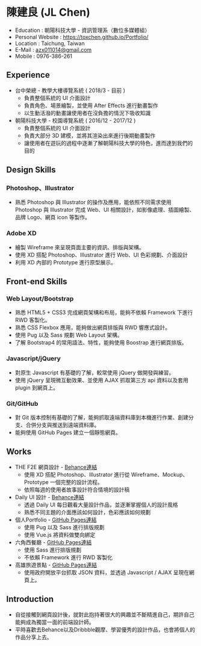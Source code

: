 # 陳建良 (JL Chen)
* Education : 朝陽科技大學 - 資訊管理系（數位多媒體組）
* Personal Website : https://toxchen.github.io/Portfolio/
* Location : Taichung, Taiwan
* E-Mail : azx011014@gmail.com
* Mobile : 0976-386-261
## Experience
* 台中榮總 - 教學大樓導覽系統 ( 2018/3 - 目前 )
  * 負責整個系統的 UI 介面設計
  * 負責角色、場景繪製，並使用 After Effects 進行動畫製作
  * 以生動活潑的動畫讓使用者在沒負擔的情況下吸收知識
* 朝陽科技大學 - 校園導覽系統 ( 2016/12 - 2017/12 )
  * 負責整個系統的 UI 介面設計
  * 負責大部分 3D 建模，並將其渲染出來進行後期動畫製作
  * 讓使用者在遊玩的過程中逐漸了解朝陽科技大學的特色，進而達到我們的目的
## Design Skills
### Photoshop、Illustrator
* 熟悉 Photoshop 與 Illustrator 的操作及應用，能依照不同需求使用 Photoshop 與 Illustrator 完成 Web、UI 相關設計，如影像處理、插圖繪製、品牌 Logo、網頁 icon 等製作。
### Adobe XD
* 繪製 Wireframe 來呈現頁面主要的資訊、排版與架構。
* 使用 XD 搭配 Photoshop、Illustrator 進行 Web、UI 色彩規劃、介面設計
* 利用 XD 內部的 Prototype 進行原型展示。

## Front-end Skills
### Web Layout/Bootstrap
* 熟悉 HTML5 + CSS3 完成網頁架構和布局，能夠不依賴 Framework 下進行 RWD 客製化。
* 熟悉 CSS Flexbox 應用，能夠做出網頁排版與 RWD 響應式設計。
* 使用 Pug 以及 Sass 規劃 Web Layout 架構。
* 了解 Bootstrap4 的常用語法、特性，能夠使用 Boostrap 進行網頁排版。
### Javascript/jQuery
* 對原生 Javascript 有基礎的了解，較常使用 jQuery 做開發與練習。
* 使用 jQuery 呈現微互動效果、並使用 AJAX 抓取第三方 api 資料以及套用 plugin 到網頁上。
### Git/GitHub
* 對 Git 版本控制有基礎的了解，能夠抓取遠端資料庫到本機進行作業、創建分支、合併分支與推送到遠端資料庫。
* 能夠使用 GitHub Pages 建立一個靜態網頁。

## Works
* THE F2E 網頁設計 - [Behance連結](https://www.behance.net/gallery/67447679/THE-F2E-Challenge)
  * 使用 XD 搭配 Photoshop、Illustrator 進行從 Wireframe、Mockup、Prototype 一個完整的設計流程。
  * 依照每週的使用者故事設計符合情境的設計稿
* Daily UI 設計 - [Behance連結](https://www.behance.net/azx011014fa1e)
  * 透過 Daily UI 每日觀看大量設計作品，並逐漸掌握個人的設計風格
  * 熟悉不同主題的介面應該如何設計，色彩應該如何規劃
* 個人Portfolio - [GitHub Pages連結](https://toxchen.github.io/Portfolio/)
  * 使用 Pug 以及 Sass 進行排版規劃
  * 使用 Vue.js 將資料做雙向綁定
* 六角西餐廳 - [GitHub Pages連結](https://toxchen.github.io/HexRestaurant/)
  * 使用 Sass 進行排版規劃
  * 不依賴 Framework 進行 RWD 客製化
* 高雄旅遊景點 - [GitHub Pages連結](https://toxchen.github.io/KaohsiungTravel/)
  * 使用政府開放平台抓取 JSON 資料，並透過 Javascript / AJAX 呈現在網頁上。

## Introduction
* 自從接觸到網頁設計後，就對此抱持著很大的興趣並不斷精進自己，期許自己能夠成為獨當一面的前端設計師。
* 平時喜歡去Behance以及Dribbble觀摩、學習優秀的設計作品，也會將個人的作品分享上去。
